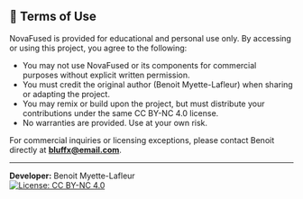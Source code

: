 ## 📜 Terms of Use

NovaFused is provided for educational and personal use only. By accessing or using this project, you agree to the following:

- You may not use NovaFused or its components for commercial purposes without explicit written permission.
- You must credit the original author (Benoit Myette-Lafleur) when sharing or adapting the project.
- You may remix or build upon the project, but must distribute your contributions under the same CC BY-NC 4.0 license.
- No warranties are provided. Use at your own risk.

For commercial inquiries or licensing exceptions, please contact Benoit directly at **bluffx@email.com**.

---

**Developer:** Benoit Myette-Lafleur  
[![License: CC BY-NC 4.0](https://img.shields.io/badge/License-CC%20BY--NC%204.0-lightgrey.svg)](https://creativecommons.org/licenses/by-nc/4.0/)
